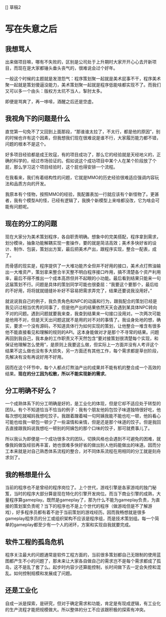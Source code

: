 [] 草稿2

# 写在失意之后

## 我想骂人

出来做项目嘛，哪有不失败的，区别是公司处于上升期时大家开开心心去开新项目，而现在是大家都锤头垂头丧气的，很难说会过个好年。

一般这个时候的主题就是发泄怨气：程序策划聚一起就是美术屁事不干，程序美术聚一起就是策划傻逼没能力，美术策划聚一起就是程序低能啥都实现不了。而我们又可以多一个由头：版权方太坑不当人，掣肘太多。

即便是骂爽了，再一哆嗦，酒醒之后还是空虚。

## 我视角下的问题是什么

直觉第一句免不了又回到上面那段，“那谁谁太拉了，不太行，都是他的原因”，别的时候也许有这个因素，但我想我们现在很难说是谁不行，大家履历能力都不错，问题的根本不是这个。

好多项目经验都是成王败寇，有的项目成功了，那么它的经验就是天经地义的，正确的科学的，经过市场验证的。假如说这个成功项目中某个人在某个阶段放了个屁，那么学习这个项目经验时，这个屁也得安排一个流程。

在我看来，我们有着结构性的问题，它就是MMO的历史经验很难适应强调内容玩法和品质方向的开发。

我原本有个怪物，按照MMO的经验，我配置表加一行就应该有个新怪物了。更甚者，我有个模型A的怪，已经有逻辑了，我换个新模型上来啥都没改，它为啥会可能有问题呢。

## 现在的分工的问题

现在大家分为美术策划程序，各自职责明确。想象中的完美搭配，程序拿到需求，划分模块，抽象功能解耦实现一套操作，要的就是简洁高效；美术多快好省的设计、制作、包装，策划出方案，最后把美术产出，跟程序实现，整合一配表，成了。

而骨感的现实是，程序提供了一大堆功能齐全但并不好用的接口，美术点灯熬油输出一大堆资产，策划拿来整合半天整不明白程序接口咋用，搞不清楚各个资产利用率，最后不得不推出一个成本高昂但并不起眼的小功能。最后看到结果只能来一句这届策划不行。问题是具体的策划同学可能也很委屈：“我要这个要那个，最后给的不好用，将将就就缝缝补补好不容易把需求弄完了，结果还要说我没用好。”

就说说我自己的例子，我负责角色和NPC的动画和行为，跟我配合的策划已经是我见识过相当优秀的同事了，但是他产出的结果依然天天会遇到某具体NPC转向不对的问题。遇到问题就要我来查，我查到结果来一句接口没用对。一次两次可能是他用不对，但是天天出问题这就不是用的对不对的事情了。我设身处地的想，确实，要求一个没有源码，不知道具体行为如何实现的策划，让他整合一堆含有很多他不能直接看见和理解的规则的API。这本身能做对才是那个不寻常的结果。问题再回到我自己，我本身的工作职责又不天然包含“要对接策划很清楚每个实现，和保证他理解怎么使用”，是原则上我要这么做，但实际上一方面并没有人考评这个结果不这么做也没有多大损失，另一方面还有其他工作，每个需求都是草创阶段，先解决有没有再说好用不好用。

因而在这个环节中，每个人都点灯熬油产出的成果并不能有机的整合成一个高效的结果。**现在的分工因为松散，所以不能实现新的需求**。

## 分工明确不好么？

一个成熟体系下的分工明确是好的，是工业化的体现，但是它却不适应处于转型的团队。有个不知道恰当不恰当的例子：我有个朋友他妈包饺子味道独特很好吃，他每次想吃就喊妈我想吃饺子。我跟着蹭着喊一句阿姨我能不能也吃一顿，他妈看心可能也给我一顿包一顿少了一些温情和亲情，但是还是那个味道的饺子。但是我回去直接跟我妈说我想吃一顿别的阿姨包的那个口味的饺子，那可就费事儿了。

所以我认为即便是一个成功很多次的团队，切换风格也会遇到不可避免的困难，就像我妈做饭经验再丰富，她也很难多快好省的做出别人他妈能做出的味道。因而分工本来就是对自己熟悉体系流程的整合，对不同体系流程在用相同的分工就是刻舟求剑了。

## 我的畅想是什么

当前的程序也不是曾经的程序岗位了。上个世代，游戏引擎是各家游戏的独门秘笈，当时的程序大部分算是现在特化的引擎开发岗位。而当下商业引擎的成熟，大量程序算gameplay。既然是gameplay了，那为什么不能为gameplay负责，为直接的策划案负责呢？当下的程序也不是上个世代的程序（做游戏但是不了解游戏），好多程序员都有着不逊于当前策划的游戏经历。因而我畅想就是很多gameplay程序员的分工或组织架构不应该是程序组，而是技术策划组。每一个简单的gameplay都至少有一个人的闭环，方案和实现自我就要完成。

## 软件工程的孤岛危机

程序关注最大的问题通常是软件工程方面的，当前很多策划都自己无限制的使用蓝图都产生不小的问题了，那未来让大家各自做自己的需求岂不是每个需求都成了孤岛，这不是乱了套了么。起步时内容少还算能控制，长时间做下去一定会失控和混乱。如何控制规模和发展成了问题。

## 还是工业化

自成一派是探索，是研究，但对于确定需求和功能，肯定是有现成逻辑，有工业化的生产流程才能把规模做大。所以整体的分工不应该跟积极的探索有冲突。
